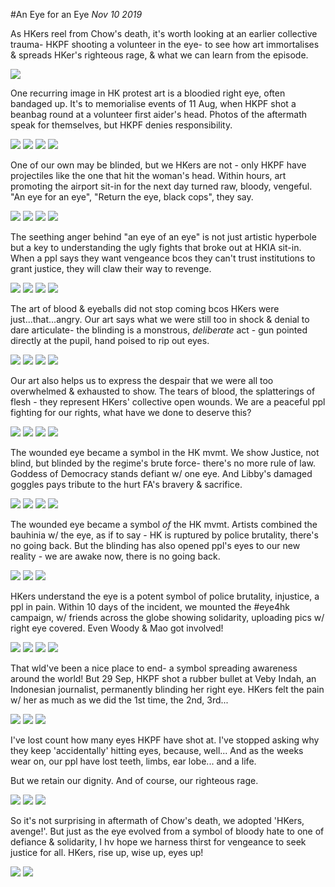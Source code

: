 #An Eye for an Eye
*Nov 10 2019*

As HKers reel from Chow's death, it's worth looking at an earlier collective trauma- HKPF shooting a volunteer in the eye- to see how art immortalises & spreads HKer's righteous rage, & what we can learn from the episode.

![](images/thread43/t43-p1.jpg)

One recurring image in HK protest art is a bloodied right eye, often bandaged up. It's to memorialise events of 11 Aug, when HKPF shot a beanbag round at a volunteer first aider's head. Photos of the aftermath speak for themselves, but HKPF denies responsibility. 

![](images/thread43/t43-p2.jpg)
![](images/thread43/t43-p3.jpg)
![](images/thread43/t43-p4.jpg)
![](images/thread43/t43-p5.jpg)

One of our own may be blinded, but we HKers are not - only HKPF have projectiles like the one that hit the woman's head. Within hours, art promoting the airport sit-in for the next day turned raw, bloody, vengeful. "An eye for an eye", "Return the eye, black cops", they say.

![](images/thread43/t43-p6.jpg)
![](images/thread43/t43-p7.jpg)
![](images/thread43/t43-p8.jpg)
![](images/thread43/t43-p9.jpg)

The seething anger behind "an eye of an eye" is not just artistic hyperbole but a key to understanding the ugly fights that broke out at HKIA sit-in. When a ppl says they want vengeance bcos they can't trust institutions to grant justice, they will claw their way to revenge. 

![](images/thread43/t43-p10.jpg)
![](images/thread43/t43-p11.jpg)
![](images/thread43/t43-p12.jpg)
![](images/thread43/t43-p13.jpg)

The art of blood & eyeballs did not stop coming bcos HKers were just...that...angry. Our art says what we were still too in shock & denial to dare articulate- the blinding is a monstrous, *deliberate* act - gun pointed directly at the pupil, hand poised to rip out eyes.

![](images/thread43/t43-p14.jpg)
![](images/thread43/t43-p15.jpg)
![](images/thread43/t43-p16.jpg)
![](images/thread43/t43-p17.jpg)

Our art also helps us to express the despair that we were all too overwhelmed & exhausted to show. The tears of blood, the splatterings of flesh - they represent HKers' collective open wounds. We are a peaceful ppl fighting for our rights, what have we done to deserve this?

![](images/thread43/t43-p18.jpg)
![](images/thread43/t43-p19.jpg)
![](images/thread43/t43-p20.jpg)
![](images/thread43/t43-p21.jpg)

The wounded eye became a symbol in the HK mvmt. We show Justice, not blind, but blinded by the regime's brute force- there's no more rule of law. Goddess of Democracy stands defiant w/ one eye. And Libby's damaged goggles pays tribute to the hurt FA's bravery & sacrifice.

![](images/thread43/t43-p22.jpg)
![](images/thread43/t43-p23.jpg)
![](images/thread43/t43-p24.jpg)
![](images/thread43/t43-p25.jpg)

The wounded eye became a symbol *of* the HK mvmt. Artists combined the bauhinia w/ the eye, as if to say - HK is ruptured by police brutality, there's no going back. But the blinding has also opened ppl's eyes to our new reality - we are awake now, there is no going back. 

![](images/thread43/t43-p26.jpg)
![](images/thread43/t43-p27.jpg)
![](images/thread43/t43-p28.jpg)

HKers understand the eye is a potent symbol of police brutality, injustice, a ppl in pain. Within 10 days of the incident, we mounted the #eye4hk campaign, w/ friends across the globe showing solidarity, uploading pics w/ right eye covered. Even Woody & Mao got involved!

![](images/thread43/t43-p29.jpg)
![](images/thread43/t43-p30.jpg)
![](images/thread43/t43-p31.jpg)
![](images/thread43/t43-p32.jpg)

That wld've been a nice place to end- a symbol spreading awareness around the world! But 29 Sep, HKPF shot a rubber bullet at Veby Indah, an Indonesian journalist, permanently blinding her right eye. HKers felt the pain w/ her as much as we did the 1st time, the 2nd, 3rd...

![](images/thread43/t43-p33.jpg)
![](images/thread43/t43-p34.jpg)
![](images/thread43/t43-p35.jpg)

I've lost count how many eyes HKPF have shot at. I've stopped asking why they keep 'accidentally' hitting eyes, because, well... And as the weeks wear on, our ppl have lost teeth, limbs, ear lobe... and a life.

But we retain our dignity. And of course, our righteous rage. 

![](images/thread43/t43-p36.jpg)
![](images/thread43/t43-p37.jpg)
![](images/thread43/t43-p38.jpg)

So it's not surprising in aftermath of Chow's death, we adopted 'HKers, avenge!'. But just as the eye evolved from a symbol of bloody hate to one of defiance & solidarity, I hv hope we harness thirst for vengeance to seek justice for all. HKers, rise up, wise up, eyes up!

![](images/thread43/t43-p39.jpg)
![](images/thread43/t43-p40.jpg)


